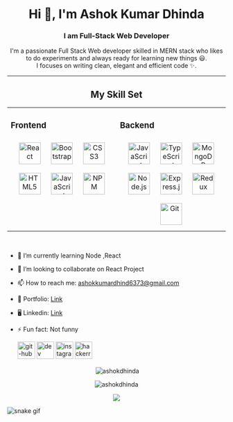 <h1 align="center">Hi 👋, I'm Ashok Kumar Dhinda</h1>
<h3 align="center">I am Full-Stack Web Developer</h3>
<p align="center">I'm a passionate Full Stack Web developer skilled in MERN stack who likes to do experiments and always ready for learning new things 😃.<br/> I focuses on writing clean, elegant and efficient code ✨.</p>  
<hr/>
<h2 align="center">My Skill Set</h2>
<table align="center"><tr><td valign="top" width="49%">



### Frontend  
<div align="center">  
<a href="https://reactjs.org/" target="_blank"><img style="margin: 10px" src="https://profilinator.rishav.dev/skills-assets/react-original-wordmark.svg" alt="React" height="50" /></a>  
<a href="https://getbootstrap.com/docs/3.4/javascript/" target="_blank"><img style="margin: 10px" src="https://profilinator.rishav.dev/skills-assets/bootstrap-plain.svg" alt="Bootstrap" height="50" /></a>  
<a href="https://www.w3schools.com/css/" target="_blank"><img style="margin: 10px" src="https://profilinator.rishav.dev/skills-assets/css3-original-wordmark.svg" alt="CSS3" height="50" /></a>  
<a href="https://en.wikipedia.org/wiki/HTML5" target="_blank"><img style="margin: 10px" src="https://profilinator.rishav.dev/skills-assets/html5-original-wordmark.svg" alt="HTML5" height="50" /></a>  
<a href="https://www.javascript.com/" target="_blank"><img style="margin: 10px" src="https://profilinator.rishav.dev/skills-assets/javascript-original.svg" alt="JavaScript" height="50" /></a>  
<a href="https://www.npmjs.com/" target="_blank"><img style="margin: 10px" src="https://img.icons8.com/?size=77&id=24895&format=png" alt="NPM" height="50" /></a>  
</div>

</td><td valign="top" width="49%">



### Backend  
<div align="center">   
<a href="https://www.javascript.com/" target="_blank"><img style="margin: 10px" src="https://profilinator.rishav.dev/skills-assets/javascript-original.svg" alt="JavaScript" height="50" /></a>  
<a href="https://www.typescriptlang.org/" target="_blank"><img style="margin: 10px" src="https://profilinator.rishav.dev/skills-assets/typescript-original.svg" alt="TypeScript" height="50" /></a>  
<a href="https://www.mongodb.com/" target="_blank"><img style="margin: 10px" src="https://profilinator.rishav.dev/skills-assets/mongodb-original-wordmark.svg" alt="MongoDB" height="50" /></a>  
<a href="https://nodejs.org/" target="_blank"><img style="margin: 10px" src="https://profilinator.rishav.dev/skills-assets/nodejs-original-wordmark.svg" alt="Node.js" height="50" /></a>  
<a href="https://expressjs.com/" target="_blank"><img style="margin: 10px" src="https://profilinator.rishav.dev/skills-assets/express-original-wordmark.svg" alt="Express.js" height="50" /></a>  
<a href="https://redux.js.org/" target="_blank"><img style="margin: 10px" src="https://profilinator.rishav.dev/skills-assets/redux-original.svg" alt="Redux" height="50" /></a>  
<a href="https://github.com/" target="_blank"><img style="margin: 10px" src="https://profilinator.rishav.dev/skills-assets/git-scm-icon.svg" alt="Git" height="50" /></a>  
</div>
</td></tr></table>  

<br/>    

- 🌱 I’m currently learning Node ,React
- 👯 I’m looking to collaborate on React Project 
- 📫 How to reach me: ashokkumardhind6373@gmail.com
- 👀 Portfolio: <a href="" target="_blank">Link</a>
- 🖥  Linkedin: <a href="https://www.linkedin.com/in/ashok-kumar-dhinda-9892b028a/" target="_blank">Link</a>
- ⚡ Fun fact: Not funny      

  
  [<img src='https://cdn.jsdelivr.net/npm/simple-icons@3.0.1/icons/github.svg' alt='git-hub' height='40'>](https://github.com/ashokdhinda)
  [<img src='https://www.svgrepo.com/show/306328/leetcode.svg' alt='dev' height='40'>](https://leetcode.com/u/T1yVjCkrBE/)
  [<img src='https://cdn.jsdelivr.net/npm/simple-icons@3.0.1/icons/instagram.svg' alt='instagram' height='40'>](https://www.instagram.com/https://www.instagram.com/odiaboys_bengaluru/?locale=it_IT//)
    [<img src='https://cdn.jsdelivr.net/npm/simple-icons@3.0.1/icons/hackerrank.svg' alt='hackerrank' height='40'>](https://www.hackerrank.com/profile/ashokkudhinda143)
  
<p align="center">&nbsp;<img align="center" src="https://github-readme-stats-sigma-five.vercel.app/api?username=ashokdhinda&show_icons=true&count_private=true&theme=react" alt="ashokdhinda" /></p>

<p align="center"><img align="center" src="https://github-readme-streak-stats.herokuapp.com/?user=ashokdhinda&theme=react" alt="ashokdhinda" /></p>
<p align="center"> <img align="center" src="https://github-readme-stats-sigma-five.vercel.app/api/top-langs/?username=ashokdhinda&theme=react&line_height=40"/> </p>
<p align="center">

  ![snake gif](https://github.com/ashokdhinda/ashokdhinda/blob/output/github-contribution-grid-snake.svg)
 
            
